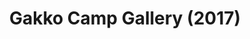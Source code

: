 ---
layout: projectPage
title: Gakko Camp Gallery (2017)
paragraphs:
 - text: |
     <a class="underlined" href="http://www.gakko.org" target="__blank">Gakko</a> is a global educational collective that builds spaces, experiences & tools that reclaim the magic of learning. Every summer, Gakko Camps are held in beautiful places around the world. Designed from the ground up by a diverse group of mentors, Gakko Camps emphasize interdisciplinary workshops and global mentorship.
 - text: |
     Each year, we encourage attendees to document their own personal experiences at camp using photography and the visual arts. The gallery is the result.
 - text: |
     Link:<br/>
     <a class="underlined" href="http://gallery.gakkoproject.com/" target="__blank">http://gallery.gakkoproject.com/</a>
 - text: |
     Role:Developer. Design by Michael Taylor.
   small: true
images:
 - url: https://files.persona.co/70448/GakkoGalleryLandingPageSmall.mp4
   description:
   video: true
 - url: https://files.persona.co/70448/GakkoGalleryOverview.mp4
   description:
   video: true
 - url: https://files.persona.co/70448/GakkoGalleryFeedGrid.mp4
   description:
   video: true
---